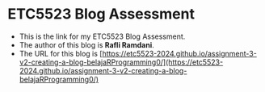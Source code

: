 
# ETC5523 Blog Assessment

* This is the link for my ETC5523 Blog Assessment. 
* The author of this blog is **Rafli Ramdani**.
* The URL for this blog is [https://etc5523-2024.github.io/assignment-3-v2-creating-a-blog-belajaRProgramming0/](https://etc5523-2024.github.io/assignment-3-v2-creating-a-blog-belajaRProgramming0/)
